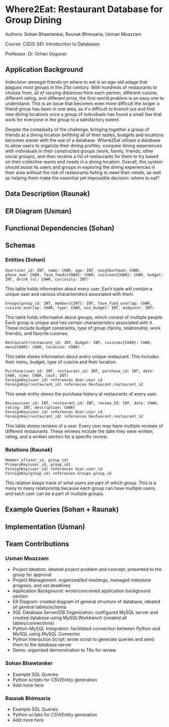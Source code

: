 # Where2Eat: Restaurant Database for Group Dining

Authors: Sohan Bhawtankar, Raunak Bhimsaria, Usman Moazzam

Course: CSDS 341: Introduction to Databases

Professor: Dr. Orhan Ozguner

## Application Background

Indecision amongst friends on where to eat is an age-old adage that plagues most groups in the 21st century. With hundreds of restaurants to choose from, all of varying distances from each person, different cuisine, different rating, and different price, the first-world problem is an easy one to understand. This is an issue that becomes even more difficult the longer a friend group has been in one area, as it's difficult to branch out and find new dining locations once a group of individuals has found a small few that work for everyone in the group to a satisfactory extent.

Despite the complexity of the challenge, bringing together a group of friends at a dining location befitting all of their tastes, budgets and locations becomes easier with the use of a database. Where2Eat utilizes a database to allow users to organize their dining profiles, compare dining experiences with individuals in their constructed groups (work, family, friends, other social groups), and then receive a list of restaurants for them to try based on their collective wants and needs in a dining location. Overall, this system should assist its users and groups in exploring the dining experiences in their area without the risk of restaurants failing to meet their needs, as well as helping them make the essential yet impossible decision: where to eat?

## Data Description (Raunak)

## ER Diagram (Usman)

## Functional Dependencies (Sohan)

## Schemas

### Entities (Sohan)

```
User(user_id: INT, name: CHAR, age: INT, neighborhood: CHAR, phone_num: CHAR, fave_foods{CHAR}: CHAR, cuisines{CHAR}: CHAR, budget: INT, drink_lvl: CHAR, curiosity: INT)
```

This table holds information about every user. Each tuple will contain a unique user and various characteristics associated with them.

```
Groups(group_id: INT, members{INT}: INT, fave_food_overlap: CHAR, cuisine_overlap: CHAR, type: CHAR, min_budget: INT, midpoint: INT)
```

This table holds information about groups, which consist of multiple people. Each group is unique and has certain characteristics associated with it. These include budget constraints, type of group (family, relationship, work friends), and favorite cuisines.

```
Restaurant(restaurant_id: INT, budget: INT, cuisines{CHAR}: CHAR, menu{CHAR}: CHAR, location: CHAR)
```

This table stores information about every unique restaurant. This includes their menu, budget, type of cuisine and their location. 

```
Purchase(user_id: INT, restaurant_id: INT, purchase_id: INT, date: CHAR, time: CHAR, cost: INT)
ForeignKey(user_id) references User.user_id
ForeignKey(restaurant_id) references Restaurant.restaurant_id
```
This weak entity stores the purchase history at restaurants of every user. 

```
Review(user_id: INT, restaurant_id: INT, review_ID: INT, date: CHAR, rating: INT, description: CHAR)
ForeignKey(user_id) references User.user_id
ForeignKey(restaurant_id) references Restaurant.restaurant_id
```

This table stores reviews of a user. Every user may have multiple reviews of different restaurants. These reviews include the date they were written, rating, and a written section for a specific review. 

### Relations (Raunak)

```
Member_of(user_id, group_id)
PrimaryKey(user_id, group_id)
ForeignKey(user_id) references User.user_id
ForeignKey(group_id) references Groups.group_id
```

This relation keeps track of what users are part of which group. This is a many to many relationship because each group can have multiple users, and each user can be a part of multiple groups.

## Example Queries (Sohan + Raunak)

## Implementation (Usman)

## Team Contributions

### Usman Moazzam

* Project Ideation: ideated project problem and concept, presented to the group for approval
* Project Management: organized/led meetings, managed milestone progress, and set deadlines
* Application Background: wrote/conceived application background section
* ER Diagram: created diagram of general structure of database, ideated all general tables/schema
* SQL Database Server/DB Organization: configured MySQL server and created database using MySQLWorkbench (created all tables/connections)
* Python-MySQL Integration: facilitated connection between Python and MySQL using MySQL Connector
* Python Interaction Script: wrote script to generate queries and send them to the database server
* Demo: organized demonstration to TAs for review

### Sohan Bhawtanker

* Example SQL Queries
* Python scripts for CSV/Entity generation
* Add more here

### Raunak Bhimsaria

* Example SQL Queries
* Python scripts for CSV/Entity generation
* Add more here
